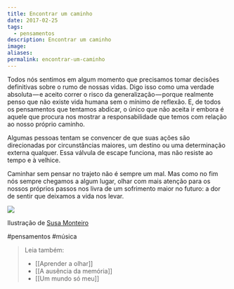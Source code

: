 ```yaml
---
title: Encontrar um caminho
date: 2017-02-25
tags:
  - pensamentos
description: Encontrar um caminho
image: 
aliases:
permalink: encontrar-um-caminho
---
```

Todos nós sentimos em algum momento que precisamos tomar decisões definitivas sobre o rumo de nossas vidas. Digo isso como uma verdade absoluta — e aceito correr o risco da generalização — porque realmente penso que não existe vida humana sem o mínimo de reflexão. E, de todos os pensamentos que tentamos abdicar, o único que não aceita ir embora é aquele que procura nos mostrar a responsabilidade que temos com relação ao nosso próprio caminho.

Algumas pessoas tentam se convencer de que suas ações são direcionadas por circunstâncias maiores, um destino ou uma determinação externa qualquer. Essa válvula de escape funciona, mas não resiste ao tempo e à velhice.

Caminhar sem pensar no trajeto não é sempre um mal. Mas como no fim nós sempre chegamos a algum lugar, olhar com mais atenção para os nossos próprios passos nos livra de um sofrimento maior no futuro: a dor de sentir que deixamos a vida nos levar.

<img src="/assets/img/encontrar-um caminho-medium.jpeg">

Ilustração de [Susa Monteiro](http://susamonteiro.tumblr.com/)


#pensamentos #música

> Leia também:
> - [[Aprender a olhar]]
> - [[A ausência da memória]]
> - [[Um mundo só meu]]